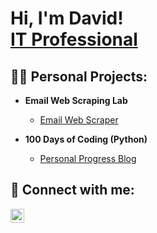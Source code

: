 <h1>Hi, I'm David! <br/> <a href="https://www.linkedin.com/in/david-smith-6b4606164">IT Professional</a>

<h2>👨‍💻 Personal Projects:</h2>

- <b>Email Web Scraping Lab </b>
  - [Email Web Scraper](https://github.com/dadasmProjects/WebScrapingLab)

- <b>100 Days of Coding (Python) </b>
  - [Personal Progress Blog](https://github.com/dadasmProjects/100DaysPython/blob/main/README.md)
<h2> 🤳 Connect with me:</h2>

[<img align="left" alt="JoshMadakor | LinkedIn" width="22px" src="https://cdn.jsdelivr.net/npm/simple-icons@v3/icons/linkedin.svg" />][linkedin]


[linkedin]: https://www.linkedin.com/in/david-smith-6b4606164

<!--
**joshmadakor1/joshmadakor1** is a ✨ _special_ ✨ repository because its `README.md` (this file) appears on your GitHub profile.

Here are some ideas to get you started:

- 🔭 I’m currently working on ...
- 🌱 I’m currently learning ...
- 👯 I’m looking to collaborate on ...
- 🤔 I’m looking for help with ...
- 💬 Ask me about ...
- 📫 How to reach me: ...
- 😄 Pronouns: ...
- ⚡ Fun fact: ...
-->
